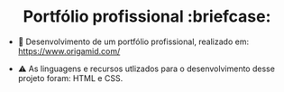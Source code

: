 <h1 align="center">Portfólio profissional :briefcase:</h1>

- 📂 Desenvolvimento de um portfólio profissional, realizado em: https://www.origamid.com/

- ⚠️ As linguagens e recursos utlizados para o desenvolvimento desse projeto foram: HTML e CSS.

